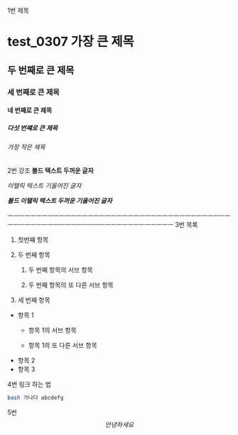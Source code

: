1번 제목
# test_0307 가장 큰 제목
## 두 번째로 큰 제목
### 세 번째로 큰 제목
#### 네 번째로 큰 제목
##### 다섯 번쨰로 큰 제목
###### 가장 작은 제목


2번 강조
**볼드 텍스트 두꺼운 글자**

*이탤릭 텍스트 기울어진 글자*

***볼드 이탤릭 텍스트 두꺼운 기울어진 글자***





ㅡㅡㅡㅡㅡㅡㅡㅡㅡㅡㅡㅡㅡㅡㅡㅡㅡㅡㅡㅡㅡㅡㅡㅡㅡㅡㅡㅡㅡㅡㅡㅡㅡㅡㅡㅡㅡㅡㅡㅡㅡㅡㅡㅡㅡㅡㅡㅡㅡㅡㅡㅡㅡㅡㅡㅡㅡㅡㅡㅡㅡㅡㅡㅡㅡㅡㅡㅡ
3번 목록
1. 첫번쨰 항목
2. 두 번째 항목
   1. 두 번째 항목의 서브 항목

  
   2. 두 번째 항목의 또 다른 서브 항목
  

3. 세 번째 항목


- 항목 1
  - 항목 1의 서브 항목
 
  - 항목 1의 또 다른 서브 항목
- 항목 2
- 항목 3



4번 링크 하는 법 
``` bash
bash 가나다 abcdefg 
```

5번
$$ 안녕하세요 $$
